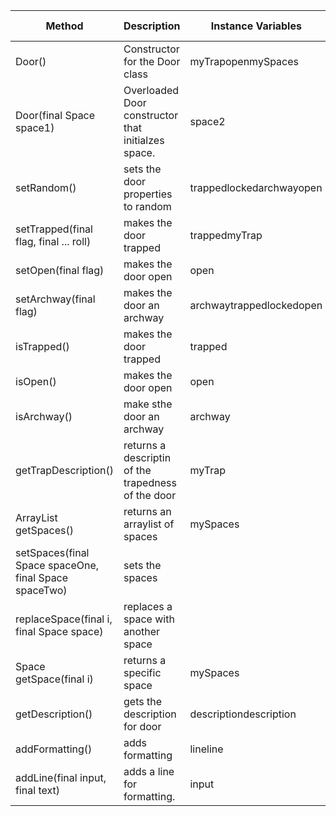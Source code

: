 | Method                                                | Description                                        | Instance Variables       | Class Methods        | Other Methods                                              | Line count |
|-------------------------------------------------------|----------------------------------------------------|--------------------------|----------------------|------------------------------------------------------------|------------|
| Door()                                                | Constructor for the Door class                     | myTrapopenmySpaces       | setRandomsetArchway  |                                                            | 7          |
| Door(final Space space1)                              | Overloaded Door constructor that initialzes space. | space2                   | Door()               | mySpaces.add                                               | 8          |
| setRandom()                                           | sets the door properties to random                 | trappedlockedarchwayopen |                      | myTrap.setDescription                                      | 6          |
| setTrapped(final  flag, final ... roll)               | makes the door trapped                             | trappedmyTrap            |                      | roll.lengthmyTrap.setDescription                           | 8          |
| setOpen(final  flag)                                  | makes the door open                                | open                     |                      |                                                            | 2          |
| setArchway(final  flag)                               | makes the door an archway                          | archwaytrappedlockedopen |                      |                                                            | 5          |
| isTrapped()                                           | makes the door trapped                             | trapped                  |                      |                                                            | 1          |
| isOpen()                                              | makes the door open                                | open                     |                      |                                                            | 1          |
| isArchway()                                           | make sthe door an archway                          | archway                  |                      |                                                            | 1          |
| getTrapDescription()                                  | returns a descriptin of the trapedness of the door | myTrap                   |                      | myTrap.getDescription                                      | 1          |
| ArrayList<Space> getSpaces()                          | returns an arraylist of spaces                     | mySpaces                 |                      |                                                            | 1          |
| setSpaces(final Space spaceOne, final Space spaceTwo) | sets the spaces                                    |                          |                      | mySpaces.clearspaceOne.setDoorspaceTwo.setDoormySpaces.add | 5          |
| replaceSpace(final  i, final Space space)             | replaces a space with another space                |                          |                      | space.setDoormySpaces.set                                  | 3          |
| Space getSpace(final  i)                              | returns a specific space                           | mySpaces                 |                      | mySpaces.get                                               | 1          |
| getDescription()                                      | gets the description for door                      | descriptiondescription   | addFormattingaddLine | myTrap.getDescription                                      | 15         |
| addFormatting()                                       | adds formatting                                    | lineline                 |                      |                                                            | 5          |
| addLine(final  input, final  text)                    | adds a line for formatting.                        | input                    |                      |                                                            | 1          |